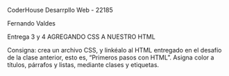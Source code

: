 CoderHouse
Desarrpllo Web - 22185

Fernando Valdes

Entrega 3 y 4
AGREGANDO CSS A NUESTRO HTML

Consigna: crea un archivo CSS, y linkéalo al HTML entregado en el desafío de la clase anterior, esto es, “Primeros pasos con HTML”. Asigna color a títulos, párrafos y listas, mediante clases y etiquetas.
